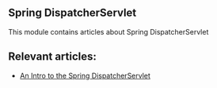 ## Spring DispatcherServlet

This module contains articles about Spring DispatcherServlet

## Relevant articles:

- [An Intro to the Spring DispatcherServlet](https://www.baeldung.com/spring-dispatcherservlet)
